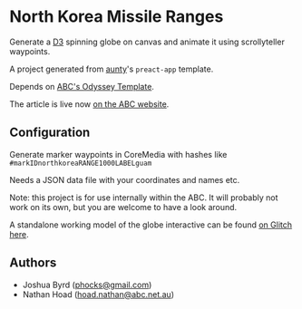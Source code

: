 # North Korea Missile Ranges

Generate a [D3](http://d3js.org/) spinning globe on canvas and animate it using scrollyteller waypoints.

A project generated from [aunty](http://github.com/abcnews/aunty)'s `preact-app` template.

Depends on [ABC's Odyssey Template](https://github.com/abcnews/odyssey).

The article is live now [on the ABC website](http://www.abc.net.au/news/2017-10-16/north-korea-missile-range-map/8880894).

## Configuration

Generate marker waypoints in CoreMedia with hashes like `#markIDnorthkoreaRANGE1000LABELguam`

Needs a JSON data file with your coordinates and names etc.

Note: this project is for use internally within the ABC. It will probably not work on its own, but you are welcome to have a look around.

A standalone working model of the globe interactive can be found [on Glitch here](https://glitch.com/edit/#!/nk?path=script.js:1:0).

## Authors

- Joshua Byrd ([phocks@gmail.com](mailto:phocks@gmail.com))
- Nathan Hoad ([hoad.nathan@abc.net.au](mailto:hoad.nathan@abc.net.au))
